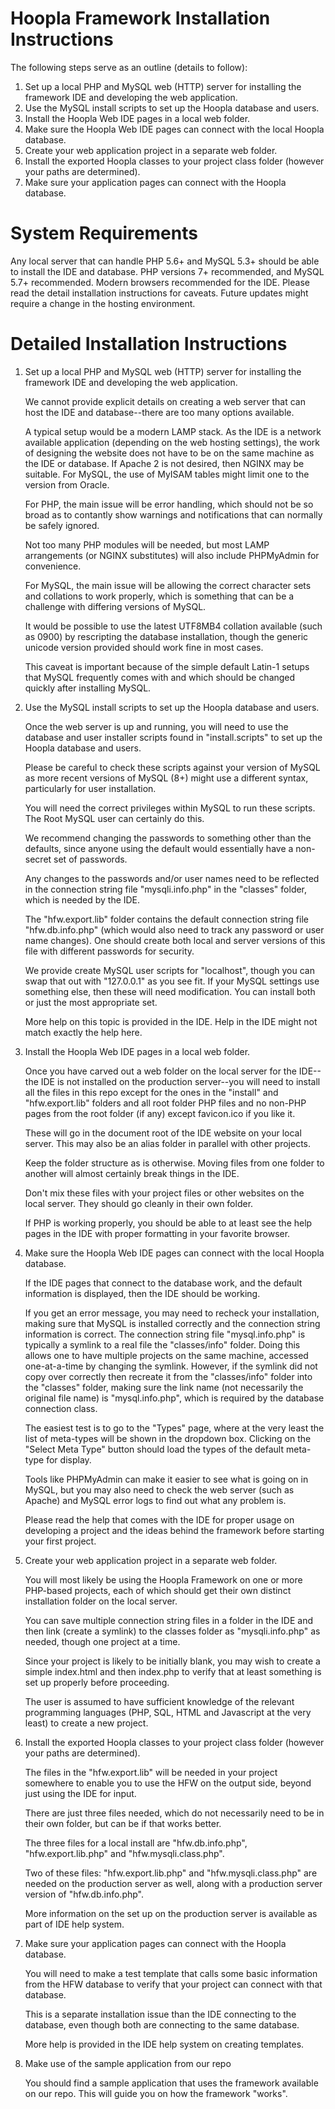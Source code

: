 
Hoopla Framework Installation Instructions
===============================

The following steps serve as an outline (details to follow):

1.  Set up a local PHP and MySQL web (HTTP) server for installing the framework IDE and developing the web application.
2.  Use the MySQL install scripts to set up the Hoopla database and users.
3.  Install the Hoopla Web IDE pages in a local web folder.
4.  Make sure the Hoopla Web IDE pages can connect with the local Hoopla database.
5.  Create your web application project in a separate web folder.
6.  Install the exported Hoopla classes to your project class folder (however your paths are determined).
7.  Make sure your application pages can connect with the Hoopla database.


System Requirements
===============================

Any local server that can handle PHP 5.6+ and MySQL 5.3+ should be able to install the IDE and database.
PHP versions 7+ recommended, and MySQL 5.7+ recommended.
Modern browsers recommended for the IDE.
Please read the detail installation instructions for caveats.
Future updates might require a change in the hosting environment.



Detailed Installation Instructions
===============================

1. Set up a local PHP and MySQL web (HTTP) server for installing the framework IDE and developing the web application.

	We cannot provide explicit details on creating a web server that can host the IDE and database--there are too many options available.

	A typical setup would be a modern LAMP stack.  As the IDE is a network available application (depending on the web hosting settings), 
the work of designing the website does not have to be on the same machine as the IDE or database.
If Apache 2 is not desired, then NGINX may be suitable.  For MySQL, the use of MyISAM tables might limit one to the version from Oracle.

	For PHP, the main issue will be error handling, which should not be so broad as to contantly show warnings and notifications that can normally be safely ignored.

	Not too many PHP modules will be needed, but most LAMP arrangements (or NGINX substitutes) will also include PHPMyAdmin for convenience.

	For MySQL, the main issue will be allowing the correct character sets and collations to work properly, which is something that can be a challenge with differing versions of MySQL.

	It would be possible to use the latest UTF8MB4 collation available (such as 0900) by rescripting the database installation, though the generic unicode version provided should work fine in most cases.

	This caveat is important because of the simple default Latin-1 setups that MySQL frequently comes with and which should be changed quickly after installing MySQL.

2. Use the MySQL install scripts to set up the Hoopla database and users.

	Once the web server is up and running, you will need to use the database and user installer scripts found in "install.scripts" to set up the Hoopla database and users.

	Please be careful to check these scripts against your version of MySQL as more recent versions of MySQL (8+) might use a different syntax, particularly for user installation.

	You will need the correct privileges within MySQL to run these scripts.  The Root MySQL user can certainly do this.

	We recommend changing the passwords to something other than the defaults, since anyone using the default would essentially have a non-secret set of passwords.

	Any changes to the passwords and/or user names need to be reflected in the connection string file "mysqli.info.php" in the "classes" folder, which is needed by the IDE.

	The "hfw.export.lib" folder contains the default connection string file "hfw.db.info.php" (which would also need to track any password or user name changes). One should create both local and server versions of this file with different passwords for security.

	We provide create MySQL user scripts for "localhost", though you can swap that out with "127.0.0.1" as you see fit.  If your MySQL settings use something else, then these will need modification.  You can install both or just the most appropriate set.

	More help on this topic is provided in the IDE.  Help in the IDE might not match exactly the help here.

3. Install the Hoopla Web IDE pages in a local web folder.

	Once you have carved out a web folder on the local server for the IDE--the IDE is not installed on the production server--you will need to install all the files in this repo except for the ones in the "install" and "hfw.export.lib" folders and all root folder PHP files and no non-PHP pages from the root folder (if any) except favicon.ico if you like it.

	These will go in the document root of the IDE website on your local server.  This may also be an alias folder in parallel with other projects.

	Keep the folder structure as is otherwise.  Moving files from one folder to another will almost certainly break things in the IDE.

	Don't mix these files with your project files or other websites on the local server.  They should go cleanly in their own folder.

	If PHP is working properly, you should be able to at least see the help pages in the IDE with proper formatting in your favorite browser.

4. Make sure the Hoopla Web IDE pages can connect with the local Hoopla database.

	If the IDE pages that connect to the database work, and the default information is displayed, then the IDE should be working.

	If you get an error message, you may need to recheck your installation, making sure that MySQL is installed correctly and the connection string information is correct. The connection string file "mysql.info.php" is typically a symlink to a real file the "classes/info" folder.  Doing this allows one to have multiple projects on the same machine, accessed one-at-a-time by changing the symlink.  However, if the symlink did not copy over correctly then recreate it from the "classes/info" folder into the "classes" folder, making sure the link name (not necessarily the original file name) is "mysql.info.php", which is required by the database connection class.

	The easiest test is to go to the "Types" page, where at the very least the list of meta-types will be shown in the dropdown box.  Clicking on the "Select Meta Type" button should load the types of the default meta-type for display.

	Tools like PHPMyAdmin can make it easier to see what is going on in MySQL, but you may also need to check the web server (such as Apache) and MySQL error logs to find out what any problem is.

	Please read the help that comes with the IDE for proper usage on developing a project and the ideas behind the framework before starting your first project.

5. Create your web application project in a separate web folder.

	You will most likely be using the Hoopla Framework on one or more PHP-based projects, each of which should get their own distinct installation folder on the local server.

	You can save multiple connection string files in a folder in the IDE and then link (create a symlink) to the classes folder as "mysqli.info.php" as needed, though one project at a time.

	Since your project is likely to be initially blank, you may wish to create a simple index.html and then index.php to verify that at least something is set up properly before proceeding.

	The user is assumed to have sufficient knowledge of the relevant programming languages (PHP, SQL, HTML and Javascript at the very least) to create a new project.

6. Install the exported Hoopla classes to your project class folder (however your paths are determined).

	The files in the "hfw.export.lib" will be needed in your project somewhere to enable you to use the HFW on the output side, beyond just using the IDE for input.

	There are just three files needed, which do not necessarily need to be in their own folder, but can be if that works better.

	The three files for a local install are "hfw.db.info.php", "hfw.export.lib.php" and "hfw.mysqli.class.php".

	Two of these files: "hfw.export.lib.php" and "hfw.mysqli.class.php" are needed on the production server as well, along with a production server version of "hfw.db.info.php".

	More information on the set up on the production server is available as part of IDE help system.

7. Make sure your application pages can connect with the Hoopla database.

	You will need to make a test template that calls some basic information from the HFW database to verify that your project can connect with that database.

	This is a separate installation issue than the IDE connecting to the database, even though both are connecting to the same database.

	More help is provided in the IDE help system on creating templates.

8. Make use of the sample application from our repo

	You should find a sample application that uses the framework available on our repo.  This will guide you on how the framework "works".
